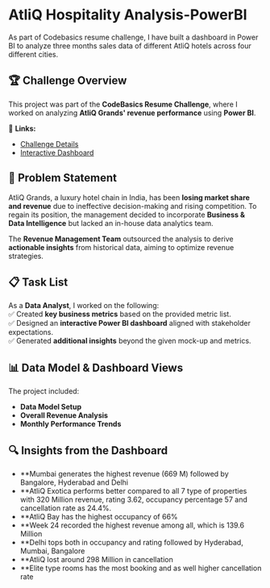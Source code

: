 # AtliQ Hospitality Analysis-PowerBI
As part of Codebasics resume challenge, I have built a dashboard in Power BI to analyze three months sales data of different AtliQ hotels across four different cities.

## 🏆 Challenge Overview  
This project was part of the **CodeBasics Resume Challenge**, where I worked on analyzing **AtliQ Grands' revenue performance** using **Power BI**.  

🔗 **Links:**  
- [Challenge Details](#)  
- [Interactive Dashboard](#)  

## 📌 Problem Statement  
AtliQ Grands, a luxury hotel chain in India, has been **losing market share and revenue** due to ineffective decision-making and rising competition. To regain its position, the management decided to incorporate **Business & Data Intelligence** but lacked an in-house data analytics team.  

The **Revenue Management Team** outsourced the analysis to derive **actionable insights** from historical data, aiming to optimize revenue strategies.  

## 📋 Task List  
As a **Data Analyst**, I worked on the following:  
✅ Created **key business metrics** based on the provided metric list.  
✅ Designed an **interactive Power BI dashboard** aligned with stakeholder expectations.  
✅ Generated **additional insights** beyond the given mock-up and metrics.  

## 📊 Data Model & Dashboard Views  
The project included:  
- **Data Model Setup**  
- **Overall Revenue Analysis**  
- **Monthly Performance Trends**  

## 🔍 Insights from the Dashboard  
- **Mumbai generates the highest revenue (669 M) followed by Bangalore, Hyderabad and Delhi
- **AtliQ Exotica performs better compared to all 7 type of properties with 320 Million revenue, rating 3.62, occupancy percentage 57 and cancellation rate as 24.4%.
- **AtliQ Bay has the highest occupancy of 66%
- **Week 24 recorded the highest revenue among all, which is 139.6 Million
- **Delhi tops both in occupancy and rating followed by Hyderabad, Mumbai, Bangalore
- **AtliQ lost around 298 Million in cancellation
- **Elite type rooms has the most booking and as well higher cancellation rate
